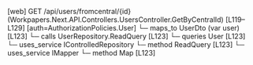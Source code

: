 [web] GET /api/users/fromcentral/{id}  (Workpapers.Next.API.Controllers.UsersController.GetByCentralId)  [L119–L129] [auth=AuthorizationPolicies.User]
  └─ maps_to UserDto (var user) [L123]
  └─ calls UserRepository.ReadQuery [L123]
  └─ queries User [L123]
  └─ uses_service IControlledRepository<User>
    └─ method ReadQuery [L123]
  └─ uses_service IMapper
    └─ method Map [L123]

